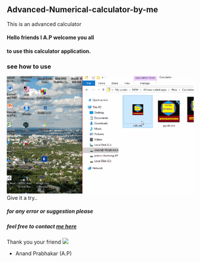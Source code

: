 ## Advanced-Numerical-calculator-by-me
This is an advanced calculator

#### Hello friends I A.P welcome you all
#### to use this calculator application.

### see how to use
![](https://github.com/anandprabhakar0507/Advanced-Numerical-calculator-by-me/blob/master/calculator.gif)
Give it a try..
##### for any error or suggestion please
##### feel free to contact [me here](mailto:anandprabhakar0507@gmail.com)
Thank you 
your friend
![](https://encrypted-tbn0.gstatic.com/images?q=tbn:ANd9GcSR2KKJ6nVtUb97udBIWjA2Vi7oKorIWStNlCo615SQ-OZWZ6hrTg)
- Anand Prabhakar (A.P)
